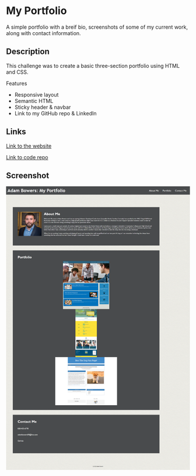 # My Portfolio
A simple portfolio with a breif bio, screenshots of some of my current work, along with contact information.

## Description
This challenge was to create a basic three-section portfolio using HTML and CSS.

Features
* Responsive layout
* Semantic HTML
* Sticky header & navbar
* Link to my GitHub repo & LinkedIn

## Links
[Link to the website](https://adambowers09.github.io/My-Portfolio/)

[Link to code repo](https://github.com/adambowers09/my-basic-portfolio)

## Screenshot
![screenshot of my page](./assets/images/02-Portfolio.png)


